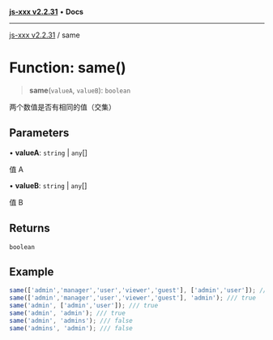 [**js-xxx v2.2.31**](../README.md) • **Docs**

***

[js-xxx v2.2.31](../README.md) / same

# Function: same()

> **same**(`valueA`, `valueB`): `boolean`

两个数值是否有相同的值（交集）

## Parameters

• **valueA**: `string` \| `any`[]

值 A

• **valueB**: `string` \| `any`[]

值 B

## Returns

`boolean`

## Example

```ts
same(['admin','manager','user','viewer','guest'], ['admin','user']); /// true
same(['admin','manager','user','viewer','guest'], 'admin'); /// true
same('admin', ['admin','user']); /// true
same('admin', 'admin'); /// true
same('admin', 'admins'); /// false
same('admins', 'admin'); /// false
```
